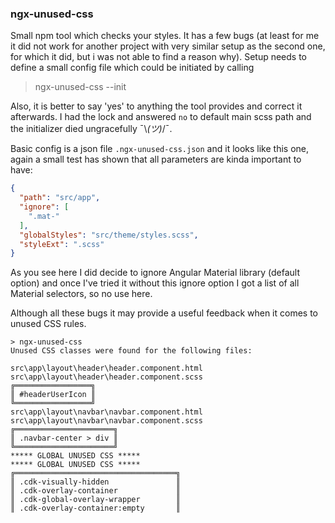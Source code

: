 ### ngx-unused-css

Small npm tool which checks your styles. It has a few bugs (at least for me it did not work for another project with very similar setup as the second one, for which it did, but i was not able to find a reason why).
Setup needs to define a small config file which could be initiated by calling

   > ngx-unused-css --init   

Also, it is better to say 'yes' to anything the tool provides and correct it afterwards. I had the lock and answered `no` to default main scss path and the initializer died ungracefully  ¯\\_(ツ)_/¯.

Basic config is a json file `.ngx-unused-css.json` and it looks like this one, again a small test has shown that all parameters are kinda important to have:  

```json
{
  "path": "src/app",
  "ignore": [
    ".mat-"
  ],
  "globalStyles": "src/theme/styles.scss",
  "styleExt": ".scss"
}
```


As you see here I did decide to ignore Angular Material library (default option)
and once I've tried it without this ignore option I got a list of all Material selectors, so no use here.

Although all these bugs it may provide a useful feedback when it comes to unused CSS rules.

```console
> ngx-unused-css
Unused CSS classes were found for the following files:

src\app\layout\header\header.component.html
src\app\layout\header\header.component.scss
╔═════════════════╗
║ #headerUserIcon ║
╚═════════════════╝
src\app\layout\navbar\navbar.component.html
src\app\layout\navbar\navbar.component.scss
╔══════════════════════╗
║ .navbar-center > div ║
╚══════════════════════╝
***** GLOBAL UNUSED CSS *****
***** GLOBAL UNUSED CSS *****
╔════════════════════════════════════╗
║ .cdk-visually-hidden               ║
║ .cdk-overlay-container             ║
║ .cdk-global-overlay-wrapper        ║
║ .cdk-overlay-container:empty       ║          
```